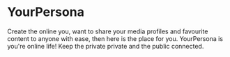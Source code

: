 # YourPersona
Create the online you, want to share your media profiles and favourite content to anyone with ease, then here is the place for you. YourPersona is you're online life! Keep the private private and the public connected.
